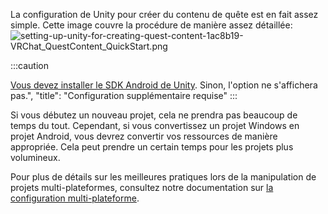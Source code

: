 

La configuration de Unity pour créer du contenu de quête est en fait assez simple. Cette image couvre la procédure de manière assez détaillée:
![setting-up-unity-for-creating-quest-content-1ac8b19-VRChat_QuestContent_QuickStart.png](/img/setting-up-unity-for-creating-quest-content-1ac8b19-VRChat_QuestContent_QuickStart.png)

:::caution

[Vous devez installer le SDK Android de Unity](https://docs.unity3d.com/Manual/android-sdksetup.html). Sinon, l'option ne s'affichera pas.",
  "title": "Configuration supplémentaire requise"
:::

Si vous débutez un nouveau projet, cela ne prendra pas beaucoup de temps du tout. Cependant, si vous convertissez un projet Windows en projet Android, vous devrez convertir vos ressources de manière appropriée. Cela peut prendre un certain temps pour les projets plus volumineux.

Pour plus de détails sur les meilleures pratiques lors de la manipulation de projets multi-plateformes, consultez notre documentation sur [la configuration multi-plateforme](/platforms/android/cross-platform-setup).